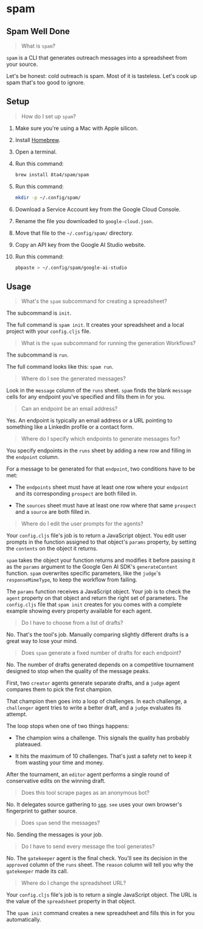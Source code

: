 # spam

## Spam Well Done

> What is `spam`?

`spam` is a CLI that generates outreach messages into a spreadsheet from your source.

Let's be honest: cold outreach is spam. Most of it is tasteless. Let's cook up spam that's too good to ignore.

## Setup

> How do I set up `spam`?

1. Make sure you're using a Mac with Apple silicon.

1. Install [Homebrew](https://brew.sh/#install).

1. Open a terminal.

1. Run this command:
   ```bash
   brew install 8ta4/spam/spam
   ```

1. Run this command:
   ```bash
   mkdir -p ~/.config/spam/
   ```

1. Download a Service Account key from the Google Cloud Console.

1. Rename the file you downloaded to `google-cloud.json`.

1. Move that file to the `~/.config/spam/` directory.

1. Copy an API key from the Google AI Studio website.

1. Run this command:
   ```bash
   pbpaste > ~/.config/spam/google-ai-studio
   ```

## Usage

> What's the `spam` subcommand for creating a spreadsheet?

The subcommand is `init`.

The full command is `spam init`. It creates your spreadsheet and a local project with your `config.cljs` file.

> What is the `spam` subcommand for running the generation Workflows?

The subcommand is `run`.

The full command looks like this: `spam run`.

> Where do I see the generated messages?

Look in the `message` column of the `runs` sheet. `spam` finds the blank `message` cells for any endpoint you've specified and fills them in for you.

> Can an endpoint be an email address?

Yes. An endpoint is typically an email address or a URL pointing to something like a LinkedIn profile or a contact form.

> Where do I specify which endpoints to generate messages for?

You specify endpoints in the `runs` sheet by adding a new row and filling in the `endpoint` column.

For a message to be generated for that `endpoint`, two conditions have to be met:

- The `endpoints` sheet must have at least one row where your `endpoint` and its corresponding `prospect` are both filled in.

- The `sources` sheet must have at least one row where that same `prospect` and a `source` are both filled in.

> Where do I edit the user prompts for the agents?

Your `config.cljs` file's job is to return a JavaScript object. You edit user prompts in the function assigned to that object's `params` property, by setting the `contents` on the object it returns.

`spam` takes the object your function returns and modifies it before passing it as the `params` argument to the Google Gen AI SDK's `generateContent` function. `spam` overwrites specific parameters, like the `judge`'s `responseMimeType`, to keep the workflow from failing.

The `params` function receives a JavaScript object. Your job is to check the `agent` property on that object and return the right set of parameters. The `config.cljs` file that `spam init` creates for you comes with a complete example showing every property available for each agent.

> Do I have to choose from a list of drafts?

No. That's the tool's job. Manually comparing slightly different drafts is a great way to lose your mind.

> Does `spam` generate a fixed number of drafts for each endpoint?

No. The number of drafts generated depends on a competitive tournament designed to stop when the quality of the message peaks.

First, two `creator` agents generate separate drafts, and a `judge` agent compares them to pick the first champion.

That champion then goes into a loop of challenges. In each challenge, a `challenger` agent tries to write a better draft, and a `judge` evaluates its attempt.

The loop stops when one of two things happens:

- The champion wins a challenge. This signals the quality has probably plateaued.

- It hits the maximum of 10 challenges. That's just a safety net to keep it from wasting your time and money.

After the tournament, an `editor` agent performs a single round of conservative edits on the winning draft.

> Does this tool scrape pages as an anonymous bot?

No. It delegates source gathering to [`see`](https://github.com/8ta4/see). `see` uses your own browser's fingerprint to gather source.

> Does `spam` send the messages?

No. Sending the messages is your job.

> Do I have to send every message the tool generates?

No. The `gatekeeper` agent is the final check. You'll see its decision in the `approved` column of the `runs` sheet. The `reason` column will tell you why the `gatekeeper` made its call.

> Where do I change the spreadsheet URL?

Your `config.cljs` file's job is to return a single JavaScript object. The URL is the value of the `spreadsheet` property in that object.

The `spam init` command creates a new spreadsheet and fills this in for you automatically.
